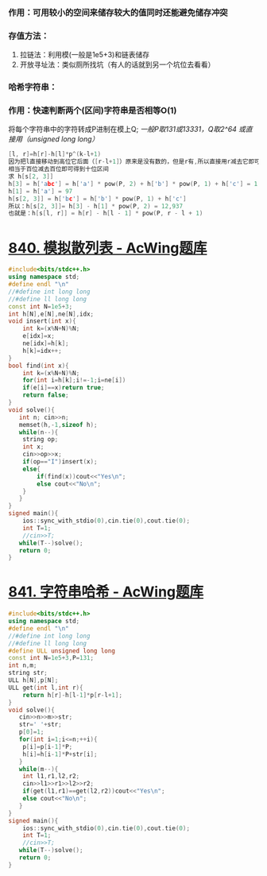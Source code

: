 ### 作用：可用较小的空间来储存较大的值同时还能避免储存冲突
### 存值方法：
1. 拉链法：利用模(一般是1e5+3)和链表储存
2. 开放寻址法：类似厕所找坑（有人的话就到另一个坑位去看看）


###  哈希字符串：
### 作用：快速判断两个(区间)字符串是否相等O(1)
将每个字符串中的字符转成P进制在模上Q;
*一般P取131或13331，Q取2^64 或直接用（unsigned long long）*
```cpp
[l, r]=h[r]-h[l]*p^(k-l+1)
因为把l直接移动到高位它后面（[r-l+1]）原来是没有数的，但是r有,所以直接用r减去它即可等得到
相当于百位减去百位即可得到十位区间
求 h[s[2, 3]]
h[3] = h['abc'] = h['a'] * pow(P, 2) + h['b'] * pow(P, 1) + h['c'] = 1,677,554
h[1] = h['a'] = 97
h[s[2, 3]] = h['bc'] = h['b'] * pow(P, 1) + h['c']
所以：h[s[2, 3]]= h[3] - h[1] * pow(P, 2) = 12,937‬
也就是：h[s[l, r]] = h[r] - h[l - 1] * pow(P, r - l + 1)
```
# [840. 模拟散列表 - AcWing题库](https://www.acwing.com/problem/content/842/)
```cpp
#include<bits/stdc++.h>
using namespace std;
#define endl "\n"
//#define int long long
//#define ll long long
const int N=1e5+3;
int h[N],e[N],ne[N],idx;
void insert(int x){
    int k=(x%N+N)%N;
    e[idx]=x;
    ne[idx]=h[k];
    h[k]=idx++;
}
bool find(int x){
    int k=(x%N+N)%N;
    for(int i=h[k];i!=-1;i=ne[i])
    if(e[i]==x)return true;
    return false;
}
void solve(){
   int n; cin>>n;
   memset(h,-1,sizeof h);
   while(n--){
    string op;
    int x;
    cin>>op>>x;
    if(op=="I")insert(x);
    else{
        if(find(x))cout<<"Yes\n";
        else cout<<"No\n";
    }
   }
}
signed main(){
    ios::sync_with_stdio(0),cin.tie(0),cout.tie(0);
    int T=1;
    //cin>>T;
   while(T--)solve();
   return 0;
}
```

# [841. 字符串哈希 - AcWing题库](https://www.acwing.com/problem/content/843/)
```cpp
#include<bits/stdc++.h>
using namespace std;
#define endl "\n"
//#define int long long
//#define ll long long
#define ULL unsigned long long
const int N=1e5+3,P=131;
int n,m;
string str;
ULL h[N],p[N];
ULL get(int l,int r){
    return h[r]-h[l-1]*p[r-l+1];
}
void solve(){
   cin>>n>>m>>str;
   str=' '+str;
   p[0]=1;
   for(int i=1;i<=n;++i){
    p[i]=p[i-1]*P;
    h[i]=h[i-1]*P+str[i];
   }
   while(m--){
    int l1,r1,l2,r2;
    cin>>l1>>r1>>l2>>r2;
    if(get(l1,r1)==get(l2,r2))cout<<"Yes\n";
    else cout<<"No\n";
   }
}
signed main(){
    ios::sync_with_stdio(0),cin.tie(0),cout.tie(0);
    int T=1;
    //cin>>T;
   while(T--)solve();
   return 0;
}
```